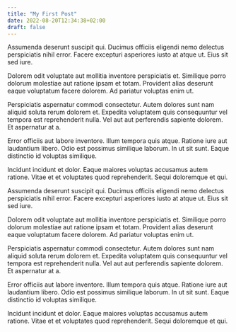 ```yaml
---
title: "My First Post"
date: 2022-08-20T12:34:38+02:00
draft: false
---
```


Assumenda deserunt suscipit qui. Ducimus officiis eligendi nemo delectus perspiciatis nihil error. Facere excepturi asperiores iusto at atque ut. Eius sit sed iure.

Dolorem odit voluptate aut mollitia inventore perspiciatis et. Similique porro dolorum molestiae aut ratione ipsam et totam. Provident alias deserunt eaque voluptatum facere dolorem. Ad pariatur voluptas enim ut.

Perspiciatis aspernatur commodi consectetur. Autem dolores sunt nam aliquid soluta rerum dolorem et. Expedita voluptatem quis consequuntur vel tempora est reprehenderit nulla. Vel aut aut perferendis sapiente dolorem. Et aspernatur at a.

Error officiis aut labore inventore. Illum tempora quis atque. Ratione iure aut laudantium libero. Odio est possimus similique laborum. In ut sit sunt. Eaque distinctio id voluptas similique.

Incidunt incidunt et dolor. Eaque maiores voluptas accusamus autem ratione. Vitae et et voluptates quod reprehenderit. Sequi doloremque et qui.

Assumenda deserunt suscipit qui. Ducimus officiis eligendi nemo delectus perspiciatis nihil error. Facere excepturi asperiores iusto at atque ut. Eius sit sed iure.

Dolorem odit voluptate aut mollitia inventore perspiciatis et. Similique porro dolorum molestiae aut ratione ipsam et totam. Provident alias deserunt eaque voluptatum facere dolorem. Ad pariatur voluptas enim ut.

Perspiciatis aspernatur commodi consectetur. Autem dolores sunt nam aliquid soluta rerum dolorem et. Expedita voluptatem quis consequuntur vel tempora est reprehenderit nulla. Vel aut aut perferendis sapiente dolorem. Et aspernatur at a.

Error officiis aut labore inventore. Illum tempora quis atque. Ratione iure aut laudantium libero. Odio est possimus similique laborum. In ut sit sunt. Eaque distinctio id voluptas similique.

Incidunt incidunt et dolor. Eaque maiores voluptas accusamus autem ratione. Vitae et et voluptates quod reprehenderit. Sequi doloremque et qui.
